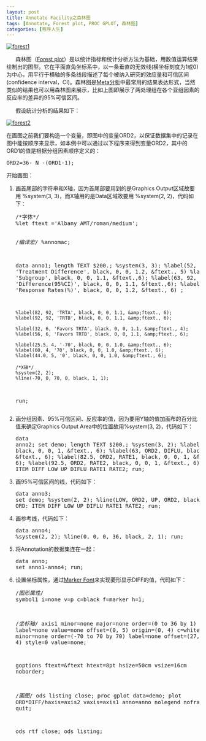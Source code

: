 ```yaml
---
layout: post
title: Annotate Facility之森林图
tags: [Annotate, Forest plot, PROC GPLOT, 森林图]
categories: [程序人生]
---
```

<p><a href="http://www.xianhuazeng.com/cn/wp-content/uploads/2015/10/forest1.png"><img class="aligncenter size-full wp-image-521" src="http://www.xianhuazeng.com/cn/wp-content/uploads/2015/10/forest1.png" alt="forest1" /></a></p><p>      森林图（<span style="text-decoration: underline;"><a href="https://en.wikipedia.org/wiki/Forest_plot" target="_blank">Forest plot</a></span>）是以统计指标和统计分析方法为基础，用数值运算结果绘制出的图型。它在平面直角坐标系中，以一条垂直的无效线(横坐标刻度为1或0)为中心，用平行于横轴的多条线段描述了每个被纳入研究的效应量和可信区间(confidence interval，CI)。森林图是<span style="text-decoration: underline;"><a href="http://baike.baidu.com/view/938263.htm" target="_blank">Meta分析</a></span>中最常用的结果表达形式，当然类似的结果也可以用森林图来展示，比如上图即展示了两处理组在各个亚组因素的反应率的差异的95%可信区间。</p><p>      假设统计分析的结果如下：</p><p><a href="http://www.xianhuazeng.com/cn/wp-content/uploads/2015/10/forest2.png"><img class="aligncenter size-full wp-image-522" src="http://www.xianhuazeng.com/cn/wp-content/uploads/2015/10/forest2.png" alt="forest2" /></a></p><p>在画图之前我们要构造一个变量，即图中的变量ORD2，以保证数据集中的记录在图中能按顺序来显示，如本例中可以通过以下程序来得到变量ORD2，其中的ORD1的值是根据分组因素顺序定义的：</p><pre lang="SAS">ORD2=36-_N_-(ORD1-1);
</pre><p>开始画图：</p><ol><li>画首尾部的字符串和X轴，因为首尾部要用到的是Graphics Output区域故要用 %system(3, 3)，而X轴用的是Data区域故要用 %system(2, 2)，代码如下：<pre lang="SAS">/*字体*/
%let ftext ='Albany AMT/roman/medium';

/*编译宏*/
%annomac;

data anno1;
    length TEXT $200.;
    %system(3, 3);
    %label(52, 97, 'Treatment Difference', black, 0, 0, 1.2, &amp;ftext., 5)
    %label(1, 92, 'Subgroup', black, 0, 0, 1.1, &amp;ftext.,6);
    %label(63, 92, 'Difference(95%CI)', black, 0, 0, 1.1, &amp;ftext.,6);
    %label(81, 95, 'Response Rates(%)', black, 0, 0, 1.2, &amp;ftext., 6) ;

    %label(82, 92, 'TRTA', black, 0, 0, 1.1, &amp;ftext., 6);
    %label(92, 92, 'TRTB', black, 0, 0, 1.1, &amp;ftext., 6);

    %label(32, 6, 'Favors TRTA', black, 0, 0, 1.1, &amp;ftext., 4);
    %label(56, 6, 'Favors TRTB', black, 0, 0, 1.1, &amp;ftext., 6);

    %label(25.5, 4, '-70', black, 0, 0, 1.0, &amp;ftext., 6);
    %label(60, 4, '70', black, 0, 0, 1.0, &amp;ftext., 6);
    %label(44.0, 5, '0', black, 0, 0, 1.0, &amp;ftext., 6);

    /*X轴*/
    %system(2, 2);
    %line(-70, 0, 70, 0, black, 1, 1);
run;
</pre></li><li>画分组因素、95%可信区间、反应率的值，因为要用Y轴的值加画布的百分比值来确定Graphics Output Area中的位置故用%system(3, 2)，代码如下：<pre lang="SAS">data anno2;
    set demo;
    length TEXT $200.;
    %system(3, 2);
    %label(2, ORD2, ITEM, black, 0, 0, 1, &amp;ftext., 6);
    %label(63, ORD2, DIFLU, black, 0, 0, 1, &amp;ftext., 6);
    %label(82.5, ORD2, RATE1, black, 0, 0, 1, &amp;ftext., 6);
    %label(92.5, ORD2, RATE2, black, 0, 0, 1, &amp;ftext., 6);
    drop ORD: ITEM DIFF LOW UP DIFLU RATE1 RATE2;
run;
</pre></li><li>画95%可信区间的线，代码如下：<pre lang="SAS">data anno3;
    set demo;
    %system(2, 2);
    %line(LOW, ORD2, UP, ORD2, black, 1, 1);
    drop ORD: ITEM DIFF LOW UP DIFLU RATE1 RATE2;
run;
</pre></li><li>画参考线，代码如下：<pre lang="SAS">data anno4;
    %system(2, 2);
    %line(0, 0, 0, 36, black, 2, 1);
run;
</pre></li><li>将Annotation的数据集连在一起：<pre lang="SAS">data anno;
    set anno1-anno4;
run;
</pre></li><li>设置坐标属性，通过<span style="text-decoration: underline;"><a href="https://support.sas.com/documentation/cdl/en/graphref/63022/HTML/default/viewer.htm#font-font-lists.htm#a002398129" target="_blank">Marker Font</a></span>来实现菱形显示DIFF的值，代码如下：<pre lang="SAS">/*图形属性*/
symbol1 i=none v=p c=black f=marker h=1;

/*坐标轴*/
axis1 minor=none major=none order=(0 to 36 by 1) label=none value=none offset=(0, 5) origin=(0, 4) c=white;
axis2 minor=none order=(-70 to 70 by 70) label=none offset=(27, 40) origin=(0, 4) style=0 value=none;

goptions ftext=&amp;ftext htext=8pt hsize=50cm vsize=16cm noborder;

/*画图*/
ods listing close;
proc gplot data=demo;
    plot ORD*DIFF/haxis=axis2
                  vaxis=axis1
                  anno=anno
                  nolegend
                  noframe;
run ;
quit;

ods rtf close;
ods listing;</pre></li></ol>
